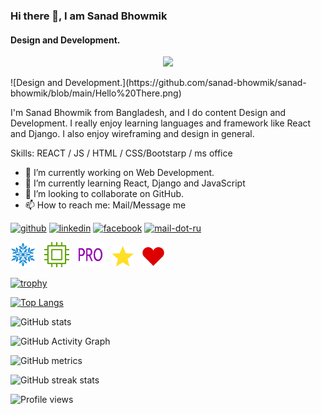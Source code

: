 ### Hi there 👋, I am Sanad Bhowmik
#### Design and Development.

<p align="center">
  <img src="https://capsule-render.vercel.app/api?text=Hey Everyone!🕹️&animation=fadeIn&type=waving&color=gradient&height=100"/>
</p>
![Design and Development.](https://github.com/sanad-bhowmik/sanad-bhowmik/blob/main/Hello%20There.png)

I'm Sanad Bhowmik from Bangladesh, and I do content Design and Development. I really enjoy learning languages and framework like React and Django. I also enjoy wireframing and design in general.

Skills: REACT / JS / HTML / CSS/Bootstarp / ms office

- 🔭 I’m currently working on Web Development. 
- 🌱 I’m currently learning React, Django and JavaScript 
- 👯 I’m looking to collaborate on GitHub. 
- 📫 How to reach me: Mail/Message me 

[<img src='https://cdn.jsdelivr.net/npm/simple-icons@3.0.1/icons/github.svg' alt='github' height='40'>](https://github.com/sanad-bhowmik)  [<img src='https://cdn.jsdelivr.net/npm/simple-icons@3.0.1/icons/linkedin.svg' alt='linkedin' height='40'>](https://www.linkedin.com/in/https://www.linkedin.com/in/sanad-bhowmik-366b20199//)  [<img src='https://cdn.jsdelivr.net/npm/simple-icons@3.0.1/icons/facebook.svg' alt='facebook' height='40'>](https://www.facebook.com/https://www.facebook.com/sonod.bhoumik/about)  [<img src='https://cdn.jsdelivr.net/npm/simple-icons@3.0.1/icons/mail-dot-ru.svg' alt='mail-dot-ru' height='40'>](https://mail.google.com/mail/u/0/?tab=rm&ogbl#inbox) 

<a href='https://archiveprogram.github.com/'><img src='https://raw.githubusercontent.com/acervenky/animated-github-badges/master/assets/acbadge.gif' width='40' height='40'></a> <a href='https://docs.github.com/en/developers'><img src='https://raw.githubusercontent.com/acervenky/animated-github-badges/master/assets/devbadge.gif' width='40' height='40'></a> <a href='https://github.com/pricing'><img src='https://raw.githubusercontent.com/acervenky/animated-github-badges/master/assets/pro.gif' width='40' height='40'></a> <a href='https://stars.github.com/'><img src='https://raw.githubusercontent.com/acervenky/animated-github-badges/master/assets/starbadge.gif' width='35' height='35'></a> <a href='https://docs.github.com/en/github/supporting-the-open-source-community-with-github-sponsors'><img src='https://raw.githubusercontent.com/acervenky/animated-github-badges/master/assets/sponsorbadge.gif' width='35' height='35'></a>  




[![trophy](https://github-profile-trophy.vercel.app/?username=ryo-ma&theme=onedark)](https://github.com/ryo-ma/github-profile-trophy)

[![Top Langs](https://github-readme-stats.vercel.app/api/top-langs/?username=sanad-bhowmik)](https://github.com/anuraghazra/github-readme-stats)

![GitHub stats](https://github-readme-stats.vercel.app/api?username=sanad-bhowmik&show_icons=true&count_private=true)  

![GitHub Activity Graph](https://activity-graph.herokuapp.com/graph?username=sanad-bhowmik)  

![GitHub metrics](https://metrics.lecoq.io/sanad-bhowmik)  

![GitHub streak stats](https://github-readme-streak-stats.herokuapp.com/?user=sanad-bhowmik)  

![Profile views](https://gpvc.arturio.dev/sanad-bhowmik)  
